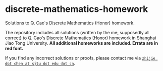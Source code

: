 # discrete-mathematics-homework
Solutions to Q. Cao's Discrete Mathematics (Honor) homework.

The repository includes all solutions (written by the me, supposedly all correct) to Q. Cao's Discrete Mathematics (Honor) homework in Shanghai Jiao Tong University. **All additional homeworks are included. Errata are in red font.**

If you find any incorrect solutions or proofs, please contact me via [`zhijie dot chen at sjtu dot edu dot cn`](mailto:zhijie.chen@sjtu.edu.cn).
